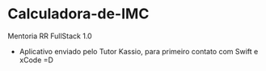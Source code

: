 # Calculadora-de-IMC
Mentoria RR FullStack 1.0



 - Aplicativo enviado pelo Tutor Kassio, para primeiro contato com Swift e xCode =D
